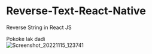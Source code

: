 # Reverse-Text-React-Native
Reverse String in React JS

Pokoke lak dadi <br>
![Screenshot_20221115_123741](https://user-images.githubusercontent.com/100942710/201729030-c6f1342a-4704-46fc-96dd-e826bbb9ee73.png)
